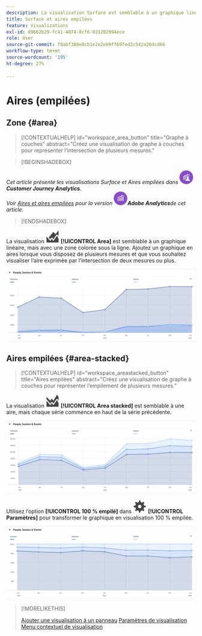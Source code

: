 ```yaml
---
description: La visualisation Surface est semblable à un graphique linéaire, mais avec une zone colorée sous la ligne.
title: Surface et aires empilées
feature: Visualizations
exl-id: d9662b29-fc41-4074-8cf6-031202994ece
role: User
source-git-commit: f8abf388e0cb1e2e2eb9ff69fed2c542a26dcd66
workflow-type: tm+mt
source-wordcount: '195'
ht-degree: 27%

---
```


# Aires (empilées)

## Zone {#area}

<!-- markdownlint-disable MD034 -->

>[!CONTEXTUALHELP]
>id="workspace_area_button"
>title="Graphe à couches"
>abstract="Créez une visualisation de graphe à couches pour représenter l’intersection de plusieurs mesures."

<!-- markdownlint-enable MD034 -->


>[!BEGINSHADEBOX]

*Cet article présente les visualisations Surface et Aires empilées dans ![CustomerJourneyAnalytics](/help/assets/icons/CustomerJourneyAnalytics.svg)**Customer Journey Analytics**.<br/>Voir [Aires et aires empilées](https://experienceleague.adobe.com/en/docs/analytics/analyze/analysis-workspace/visualizations/area) pour la version ![AdobeAnalytics](/help/assets/icons/AdobeAnalytics.svg)**Adobe Analytics**de cet article.*

>[!ENDSHADEBOX]


La visualisation ![GraphArea](/help/assets/icons/GraphArea.svg) **[!UICONTROL Area]** est semblable à un graphique linéaire, mais avec une zone colorée sous la ligne. Ajoutez un graphique en aires lorsque vous disposez de plusieurs mesures et que vous souhaitez visualiser l’aire exprimée par l’intersection de deux mesures ou plus.

![Visualisation de zone présentant plusieurs mesures](assets/area.png)

## Aires empilées {#area-stacked}

<!-- markdownlint-disable MD034 -->

>[!CONTEXTUALHELP]
>id="workspace_areastacked_button"
>title="Aires empilées"
>abstract="Créez une visualisation de graphe à couches pour représenter l’empilement de plusieurs mesures."

<!-- markdownlint-enable MD034 -->




La visualisation ![GraphAreaStacked](/help/assets/icons/GraphAreaStacked.svg) **[!UICONTROL Area stacked]** est semblable à une aire, mais chaque série commence en haut de la série précédente.

![Aires empilées affichant chaque série en haut de la série précédente.](assets/area-stacked.png)

Utilisez l’option **[!UICONTROL 100 % empilé]** dans ![Paramétrage](/help/assets/icons/Setting.svg) **[!UICONTROL Paramètres]** pour transformer le graphique en visualisation 100 % empilée.

![Aires empilées avec une visualisation 100 % empilée.](assets/area-stacked100.png)

>[!MORELIKETHIS]
>
>[Ajouter une visualisation à un panneau](/help/analysis-workspace/visualizations/freeform-analysis-visualizations.md#add-visualizations-to-a-panel)
>[Paramètres de visualisation ](/help/analysis-workspace/visualizations/freeform-analysis-visualizations.md#settings)
>[Menu contextuel de visualisation](/help/analysis-workspace/visualizations/freeform-analysis-visualizations.md#context-menu)
>
